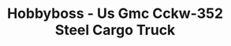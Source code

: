 ---
layout: product
title: "Hobbyboss - Us Gmc Cckw-352 Steel Cargo Truck"
price: "5400" 
desc: "N/A"
img_path: "/assets/img/HB83831.jpg"
brand: "N/A"
available: false
special_offer: false
new: false
soon: false
cat: "010000"
subcat: "013500"
subsubcat: "0N/A"
sifra: "HB83831"
popular: false
---
